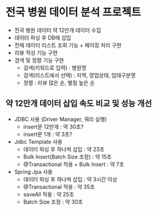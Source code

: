 # 전국 병원 데이터 분석 프로젝트

- 전국 병원 데이터 약 12만개 데이터 수집
- 데이터 파싱 후 DB에 삽입
- 전체 데이터 리스트 조회 기능 + 페이징 처리 구현
- 리뷰 작성 기능 구현
- 검색 및 정렬 기능 구현
  - 검색(키워드로 입력) : 병원명
  - 검색(리스트에서 선택) : 지역, 영업상태, 업태구분명
  - 정렬 : 리뷰 많은 순, 별점 높은 순

## 약 12만개 데이터 삽입 속도 비교 및 성능 개선

- JDBC 사용 (Driver Manager, 쿼리 실행)
  - insert문 12만개 : 약 30초?
  - insert문 1개 : 약 3초?
- Jdbc Template 사용
  - 데이터 파싱 후 하나씩 삽입 : 약 23초
  - Bulk Insert(Batch Size 조정) : 약 15초
  - @Transactional 적용 + Bulk Insert : 약 7초
- Spring Jpa 사용
  - 데이터 파싱 후 하나씩 삽입 : 약 3시간 이상
  - @Transactional 적용 : 약 35초
  - saveAll 적용 : 약 25초
  - Batch Size 조정 : 약 30초